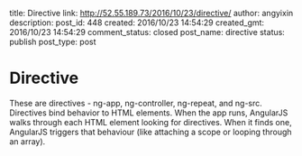 title: Directive
link: http://52.55.189.73/2016/10/23/directive/
author: angyixin
description: 
post_id: 448
created: 2016/10/23 14:54:29
created_gmt: 2016/10/23 14:54:29
comment_status: closed
post_name: directive
status: publish
post_type: post

# Directive

These are directives - ng-app, ng-controller, ng-repeat, and ng-src. Directives bind behavior to HTML elements. When the app runs, AngularJS walks through each HTML element looking for directives. When it finds one, AngularJS triggers that behaviour (like attaching a scope or looping through an array).